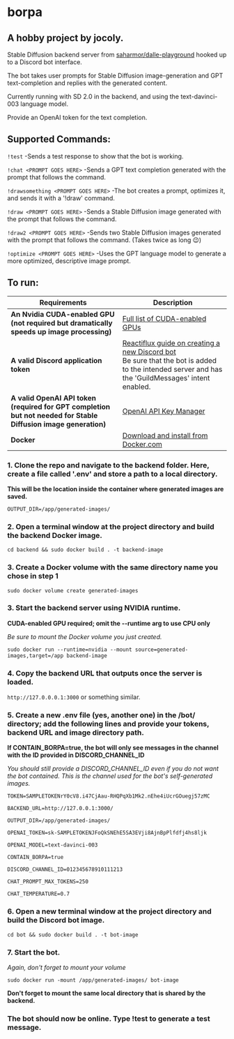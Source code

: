 # borpa

## A hobby project by jocoly.

Stable Diffusion backend server from [saharmor/dalle-playground](https://github.com/saharmor/dalle-playground) hooked up to a Discord bot interface.

The bot takes user prompts for Stable Diffusion image-generation and GPT text-completion and replies with the generated content.

Currently running with SD 2.0 in the backend, and using the text-davinci-003 language model.

Provide an OpenAI token for the text completion.

## Supported Commands:
  `!test`
  -Sends a test response to show that the bot is working.

  `!chat <PROMPT GOES HERE>`
  -Sends a GPT text completion generated with the prompt that follows the command.

  `!drawsomething <PROMPT GOES HERE>`
  -The bot creates a prompt, optimizes it, and sends it with a '!draw' command.
  
  `!draw <PROMPT GOES HERE>`
  -Sends a Stable Diffusion image generated with the prompt that follows the command.
  
  `!draw2 <PROMPT GOES HERE>`
  -Sends two Stable Diffusion images generated with the prompt that follows the command.
  (Takes twice as long :wink:)

  `!optimize <PROMPT GOES HERE>`
  -Uses the GPT language model to generate a more optimized, descriptive image prompt.

## To run:

| Requirements                                                                                                    | Description                                                                                                                                                                                                                                     |
|-----------------------------------------------------------------------------------------------------------------|-------------------------------------------------------------------------------------------------------------------------------------------------------------------------------------------------------------------------------------------------|
| **An Nvidia CUDA-enabled GPU (not required but dramatically speeds up image processing)**                       | [Full list of CUDA-enabled GPUs](https://developer.nvidia.com/cuda-gpus)                                                                                                                                                                        |
| **A valid Discord application token**                                                                           | [Reactiflux guide on creating a new Discord bot](https://github.com/reactiflux/discord-irc/wiki/Creating-a-discord-bot-&-getting-a-token)<br />Be sure that the bot is added to the intended server and has the 'GuildMessages' intent enabled. |
| **A valid OpenAI API token (required for GPT completion but not needed for Stable Diffusion image generation)** | [OpenAI API Key Manager](https://platform.openai.com/account/api-keys)                                                                                                                                                                          |
| **Docker**                                                                                                      | [Download and install from Docker.com](https://docs.docker.com/engine/install/)                                                                                                                                                                 |


### 1. Clone the repo and navigate to the backend folder. Here, create a file called '.env' and store a path to a local directory.
**This will be the location inside the container where generated images are saved.**

`OUTPUT_DIR=/app/generated-images/`

### 2. Open a terminal window at the project directory and build the backend Docker image.
`cd backend && sudo docker build . -t backend-image`

### 3. Create a Docker volume with the same directory name you chose in step 1
`sudo docker volume create generated-images`

### 3. Start the backend server using NVIDIA runtime.
**CUDA-enabled GPU required; omit the --runtime arg to use CPU only**

*Be sure to mount the Docker volume you just created.*

`sudo docker run --runtime=nvidia --mount source=generated-images,target=/app backend-image`

### 4. Copy the backend URL that outputs once the server is loaded.
`http://127.0.0.0.1:3000` or something similar.

### 5. Create a new .env file (yes, another one) in the /bot/ directory; add the following lines and provide your tokens, backend URL and image directory path.
**If CONTAIN_BORPA=true, the bot will only see messages in the channel with the ID provided in DISCORD_CHANNEL_ID**

*You should still provide a DISCORD_CHANNEL_ID even if you do not want the bot contained. This is the channel used for the bot's self-generated images.*

  `TOKEN=SAMPLETOKENrY0cV8.i47CjAau-RHQPqXb1Mk2.nEhe4iUcrGOuegj57zMC`
  
  `BACKEND_URL=http://127.0.0.1:3000/`

  `OUTPUT_DIR=/app/generated-images/`

  `OPENAI_TOKEN=sk-SAMPLETOKENJFoQkSNEhE5SA3EVji8AjnBpPlfdfj4hs8ljk`

  `OPENAI_MODEL=text-davinci-003`

  `CONTAIN_BORPA=true`

  `DISCORD_CHANNEL_ID=012345678910111213`

  `CHAT_PROMPT_MAX_TOKENS=250`

  `CHAT_TEMPERATURE=0.7`


### 6. Open a new terminal window at the project directory and build the Discord bot image.
`cd bot && sudo docker build . -t bot-image`


### 7. Start the bot.
*Again, don't forget to mount your volume*

`sudo docker run -mount /app/generated-images/ bot-image`

**Don't forget to mount the same local directory that is shared by the backend.**

### The bot should now be online. Type !test to generate a test message.
  
